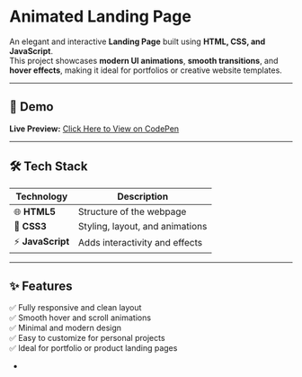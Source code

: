#  Animated Landing Page

An elegant and interactive **Landing Page** built using **HTML, CSS, and JavaScript**.  
This project showcases **modern UI animations**, **smooth transitions**, and **hover effects**, making it ideal for portfolios or creative website templates.

---

## 🔗 Demo

**Live Preview:** [Click Here to View on CodePen](https://codepen.io/Priti-Vishwakarma/pen/OPMpgLL)

---

## 🛠️ Tech Stack

| Technology | Description |
|-------------|--------------|
| 🌐 **HTML5** | Structure of the webpage |
| 🎨 **CSS3** | Styling, layout, and animations |
| ⚡ **JavaScript** | Adds interactivity and effects |

---

## ✨ Features

✅ Fully responsive and clean layout  
✅ Smooth hover and scroll animations  
✅ Minimal and modern design  
✅ Easy to customize for personal projects  
✅ Ideal for portfolio or product landing pages  

-
